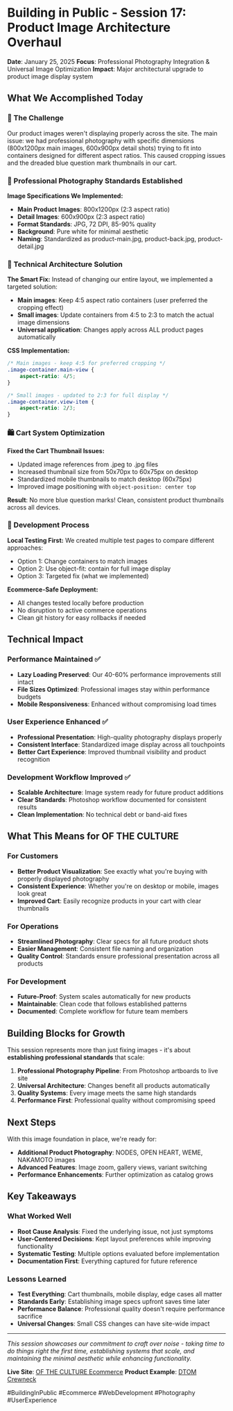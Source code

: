 # Building in Public - Session 17: Product Image Architecture Overhaul

**Date**: January 25, 2025
**Focus**: Professional Photography Integration & Universal Image Optimization
**Impact**: Major architectural upgrade to product image display system

## What We Accomplished Today

### 🎯 The Challenge
Our product images weren't displaying properly across the site. The main issue: we had professional photography with specific dimensions (800x1200px main images, 600x900px detail shots) trying to fit into containers designed for different aspect ratios. This caused cropping issues and the dreaded blue question mark thumbnails in our cart.

### 📸 Professional Photography Standards Established

**Image Specifications We Implemented:**
- **Main Product Images**: 800x1200px (2:3 aspect ratio)
- **Detail Images**: 600x900px (2:3 aspect ratio)
- **Format Standards**: JPG, 72 DPI, 85-90% quality
- **Background**: Pure white for minimal aesthetic
- **Naming**: Standardized as product-main.jpg, product-back.jpg, product-detail.jpg

### 🔧 Technical Architecture Solution

**The Smart Fix:**
Instead of changing our entire layout, we implemented a targeted solution:
- **Main images**: Keep 4:5 aspect ratio containers (user preferred the cropping effect)
- **Small images**: Update containers from 4:5 to 2:3 to match the actual image dimensions
- **Universal application**: Changes apply across ALL product pages automatically

**CSS Implementation:**
```css
/* Main images - keep 4:5 for preferred cropping */
.image-container.main-view {
    aspect-ratio: 4/5;
}

/* Small images - updated to 2:3 for full display */
.image-container.view-item {
    aspect-ratio: 2/3;
}
```

### 🛍️ Cart System Optimization

**Fixed the Cart Thumbnail Issues:**
- Updated image references from .jpeg to .jpg files
- Increased thumbnail size from 50x70px to 60x75px on desktop
- Standardized mobile thumbnails to match desktop (60x75px)
- Improved image positioning with `object-position: center top`

**Result**: No more blue question marks! Clean, consistent product thumbnails across all devices.

### 🧪 Development Process

**Local Testing First:**
We created multiple test pages to compare different approaches:
- Option 1: Change containers to match images
- Option 2: Use object-fit: contain for full image display
- Option 3: Targeted fix (what we implemented)

**Ecommerce-Safe Deployment:**
- All changes tested locally before production
- No disruption to active commerce operations
- Clean git history for easy rollbacks if needed

## Technical Impact

### Performance Maintained ✅
- **Lazy Loading Preserved**: Our 40-60% performance improvements still intact
- **File Sizes Optimized**: Professional images stay within performance budgets
- **Mobile Responsiveness**: Enhanced without compromising load times

### User Experience Enhanced ✅
- **Professional Presentation**: High-quality photography displays properly
- **Consistent Interface**: Standardized image display across all touchpoints
- **Better Cart Experience**: Improved thumbnail visibility and product recognition

### Development Workflow Improved ✅
- **Scalable Architecture**: Image system ready for future product additions
- **Clear Standards**: Photoshop workflow documented for consistent results
- **Clean Implementation**: No technical debt or band-aid fixes

## What This Means for OF THE CULTURE

### For Customers
- **Better Product Visualization**: See exactly what you're buying with properly displayed photography
- **Consistent Experience**: Whether you're on desktop or mobile, images look great
- **Improved Cart**: Easily recognize products in your cart with clear thumbnails

### For Operations
- **Streamlined Photography**: Clear specs for all future product shots
- **Easier Management**: Consistent file naming and organization
- **Quality Control**: Standards ensure professional presentation across all products

### For Development
- **Future-Proof**: System scales automatically for new products
- **Maintainable**: Clean code that follows established patterns
- **Documented**: Complete workflow for future team members

## Building Blocks for Growth

This session represents more than just fixing images - it's about **establishing professional standards** that scale:

1. **Professional Photography Pipeline**: From Photoshop artboards to live site
2. **Universal Architecture**: Changes benefit all products automatically
3. **Quality Systems**: Every image meets the same high standards
4. **Performance First**: Professional quality without compromising speed

## Next Steps

With this image foundation in place, we're ready for:
- **Additional Product Photography**: NODES, OPEN HEART, WEME, NAKAMOTO images
- **Advanced Features**: Image zoom, gallery views, variant switching
- **Performance Enhancements**: Further optimization as catalog grows

## Key Takeaways

### What Worked Well
- **Root Cause Analysis**: Fixed the underlying issue, not just symptoms
- **User-Centered Decisions**: Kept layout preferences while improving functionality
- **Systematic Testing**: Multiple options evaluated before implementation
- **Documentation First**: Everything captured for future reference

### Lessons Learned
- **Test Everything**: Cart thumbnails, mobile display, edge cases all matter
- **Standards Early**: Establishing image specs upfront saves time later
- **Performance Balance**: Professional quality doesn't require performance sacrifice
- **Universal Changes**: Small CSS changes can have site-wide impact

---

*This session showcases our commitment to craft over noise - taking time to do things right the first time, establishing systems that scale, and maintaining the minimal aesthetic while enhancing functionality.*

**Live Site**: [OF THE CULTURE Ecommerce](https://vibekween.github.io/of-the-culture-ecommerce/)
**Product Example**: [DTOM Crewneck](https://vibekween.github.io/of-the-culture-ecommerce/pages/product/dtom/)

#BuildingInPublic #Ecommerce #WebDevelopment #Photography #UserExperience